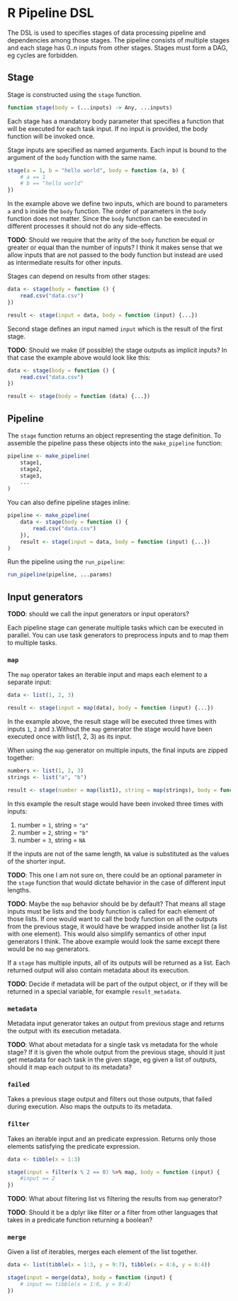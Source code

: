 # R Pipeline DSL

The DSL is used to specifies stages of data processing pipeline and dependencies among those stages. The pipeline consists of multiple stages and each stage has 0..n inputs from other stages. Stages must form a DAG, eg cycles are forbidden.

## Stage

Stage is constructed using the `stage` function.

```R
function stage(body = (...inputs) -> Any, ...inputs)
```

Each stage has a mandatory body parameter that specifies a function that will be executed for each task input. If no input is provided, the body function will be invoked once.

Stage inputs are specified as named arguments. Each input is bound to the argument of the `body` function with the same name.


```R
stage(a = 1, b = "hello world", body = function (a, b) {
    # a == 1
    # b == "hello world"
})
```

In the example above we define two inputs, which are bound to parameters `a` and `b` inside the `body` function. The order of parameters in the `body` function does not matter. Since the `body` function can be executed in different processes it should not do any side-effects.

**TODO**: Should we require that the arity of the `body` function be equal or greater or equal than the number of inputs? I think it makes sense that we allow inputs that are not passed to the body function but instead are used as intermediate results for other inputs.

Stages can depend on results from other stages:

```R
data <- stage(body = function () {
    read.csv("data.csv")
})

result <- stage(input = data, body = function (input) {...})
```

Second stage defines an input named `input` which is the result of the first stage.

**TODO**: Should we make (if possible) the stage outputs as implicit inputs? In that case the example above would look like this:

```R
data <- stage(body = function () {
    read.csv("data.csv")
})

result <- stage(body = function (data) {...})
```

## Pipeline

The `stage` function returns an object representing the stage definition. To assemble the pipeline pass these objects into the `make_pipeline` function:

```R
pipeline <- make_pipeline(
    stage1,
    stage2,
    stage3,
    ...
)
```

You can also define pipeline stages inline:

```R
pipeline <- make_pipeline(
    data <- stage(body = function () {
        read.csv("data.csv")
    }),
    result <- stage(input = data, body = function (input) {...})
)
```

Run the pipeline using the `run_pipeline`:

```R
run_pipeline(pipeline, ...params)
```

## Input generators

**TODO**: should we call the input generators or input operators?

Each pipeline stage can generate multiple tasks which can be executed in parallel. You can use task generators to preprocess inputs and to map them to multiple tasks.

### `map`

The `map` operator takes an iterable input and maps each element to a separate input:

```R
data <- list(1, 2, 3)

result <- stage(input = map(data), body = function (input) {...})
```

In the example above, the result stage will be executed three times with inputs `1`, `2` and `3`.Without the `map` generator the stage would have been executed once with list(1, 2, 3) as its input.

When using the `map` generator on multiple inputs, the final inputs are zipped together:

```R
numbers <- list(1, 2, 3)
strings <- list("a", "b")

result <- stage(number = map(list1), string = map(strings), body = function (number, string) {...})
```

In this example the result stage would have been invoked three times with inputs:

1. number = `1`, string = `"a"`
2. number = `2`, string = `"b"`
3. number = `3`, string = `NA`

If the inputs are not of the same length, `NA` value is substituted as the values of the shorter input.

**TODO**: This one I am not sure on, there could be an optional parameter in the `stage` function that would dictate behavior in the case of different input lengths.

**TODO**: Maybe the `map` behavior should be by default? That means all stage inputs must be lists and the body function is called for each element of those lists. If one would want to call the body function on all the outputs from the previous stage, it would have be wrapped inside another list (a list with one element). This would also simplify semantics of other input generators I think. The above example would look the same except there would be no `map` generators.

If a `stage` has multiple inputs, all of its outputs will be returned as a list. Each returned output will also contain metadata about its execution.

**TODO**: Decide if metadata will be part of the output object, or if they will be returned in a special variable, for example `result_metadata`.

### `metadata`

Metadata input generator takes an output from previous stage and returns the output with its execution metadata.

**TODO**: What about metadata for a single task vs metadata for the whole stage? If it is given the whole output from the previous stage, should it just get metadata for each task in the given stage, eg given a list of outputs, should it map each output to its metadata?

### `failed`

Takes a previous stage output and filters out those outputs, that failed during execution. Also maps the outputs to its metadata.

### `filter`

Takes an iterable input and an predicate expression. Returns only those elements satisfying the predicate expression.

```R
data <- tibble(x = 1:3)

stage(input = filter(x % 2 == 0) %>% map, body = function (input) {
    #input == 2
})
```

**TODO**: What about filtering list vs filtering the results from `map` generator?

**TODO**: Should it be a dplyr like filter or a filter from other languages that takes in a predicate function returning a boolean?

### `merge`

Given a list of iterables, merges each element of the list together.

```R
data <- list(tibble(x = 1:3, y = 9:7), tibble(x = 4:6, y = 6:4))

stage(input = merge(data), body = function (input) {
    # input == tibble(x = 1:6, y = 9:4)
})
```
